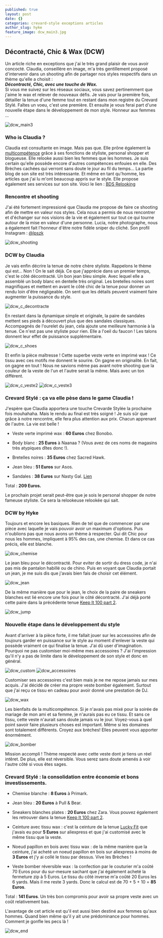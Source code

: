 ```yaml
---
published: true
layout: post
date: {}
categories: crevard-style exceptions articles
author_slug: hyke
feature_image: dcw_main3.jpg
---
```

## Décontracté, Chic & Wax (DCW)

Un article riche en exceptions que j'ai le très grand plaisir de vous avoir concocté. Claudia, conseillère en image, m'a très gentillement proposé d'intervenir dans un shooting afin de partager nos styles respectifs dans un thème qu'elle a choisit :  
***Décontracté, Chic, avec une touche de Wax.***  
Si vous me suivez sur les réseaux sociaux, vous savez pertinemment que j'aime le wax et relever de nouveaux défis. Je vais pour la première fois, détailler la tenue d'une femme tout en restant dans mon registre du Crevard Stylé. Faîtes un voeu, c'est une première. Et ensuite je vous ferai part d'une nouvelle étape dans le développement de mon style. Honneur aux femmes ... 

![dcw_main3]({{site.url}}/{{site.baseurl}}img/dcw_main3.jpg)

### Who is Claudia ?

Claudia est consultante en image. Mais pas que. Elle prône également la [multicompétence](http://www.crevardstyle.com/La-Chance-Selon-Hyke-part-2) grâce à ses fonctions de styliste, personal shopper et blogueuse. Elle relooke aussi bien les femmes que les hommes. Je suis certain qu'elle possède encore d'autres compétences enfouies en elle. Des Brèches cachées qui verront sans doute le jour au fil du temps... La partie blog de son site est très intéressante. Et même en tant qu'homme, les articles que j'ai lu m'ont beaucoup appris sur le style. Elle propose également ses services sur son site. Voici le lien : [BDS Relooking](https://www.bds-relooking.com) 

### Rencontre et shooting

J'ai été fortement impressioné que Claudia me propose de faire ce shooting afin de mettre en valeur nos styles. Cela nous a permis de nous rencontrer et d'échanger sur nos visions de la vie et également sur tout ce qui tourne autour de la mise en valeur d'une personne. Lucia, notre photographe, nous a également fait l'honneur d'être notre fidèle sniper du cliché. Son profil Instagram : [@lpszk](https://www.instagram.com/lpszk)

![dcw_shooting]({{site.url}}/{{site.baseurl}}img/dcw_shooting.jpg)

### DCW by Claudia

Je vais enfin décrire la tenue de notre chère styliste. Rappelons le thème qui est... Non ! On le sait déjà. Ce que j'apprécie dans un premier temps, c'est le côté décontracté. Un bon jean bleu simple. Avec lequel elle a assemblé un body blanc en dentelle très original. Les bretelles noires sont magnifiques et mettent en avant le côté chic de la tenue pour donner un rendu loin d'être négligeable. On sent que les détails peuvent vraiment faire augmenter la puissance du style.

![dcw_c_decontracte]({{site.url}}/{{site.baseurl}}img/dcw_c_decontracte.jpg)

En restant dans la dynamique simple et originale, la paire de sandales mettent ses pieds à découvert plus que des sandales classiques. Accompagnés de l'ourelet du jean, cela ajoute une meilleure harmonie à la tenue. Ce n'est pas une styliste pour rien. Elle a l'oeil du faucon ! Les talons donnent leur effet de puissance supplémentaire.

![dcw_c_shoes]({{site.url}}/{{site.baseurl}}img/dcw_c_shoes.jpg)

Et enfin la pièce maîtresse ! Cette superbe veste verte en imprimé wax ! Ce tissu avec ces motifs me donnent le sourire. On gagne en originalité. En fait, on gagne en tout ! Nous ne savions même pas avant notre shooting que la couleur de la veste de l'un et l'autre serait la même. Mais avec un ton différent.

![dcw_c_veste2]({{site.url}}/{{site.baseurl}}img/dcw_c_veste2.jpg)
![dcw_c_veste3]({{site.url}}/{{site.baseurl}}img/dcw_c_veste3.jpg)

### Crevard Stylé : ça va elle pèse dans le game Claudia !

J'espère que Claudia apportera une touche Crevarde Stylée la prochaine fois mouhahaha. Mais le rendu au final est très soigné ! Je suis sûr que grâce à notre rencontre, elle fera plus attention aux prix. Chacun apprenant de l'autre. La vie est belle !

* Veste verte imprimé wax : **60 Euros** chez Bonobo.

* Body blanc : **25 Euros** à Naanaa ? (Vous avez de ces noms de magasins très atypiques dîtes donc !).

* Bretelles noires : **35 Euros** chez Sacred Hawk.

* Jean bleu : **51 Euros** sur Asos.

* Sandales : **38 Euros** sur Nasty Gal. [Lien](https://www.nastygal.com/eu/loud-and-clear-heel/AGG89851.html)

Total : **209 Euros.**  

Le prochain projet serait peut-être que je sois le personal shopper de notre fameuse styliste. Ce sera la relookeuse relookée qui sait.  

### DCW by Hyke 

Toujours et encore les basiques. Rien de tel que de commencer par une pièce avec laquelle je vais pouvoir avoir un maximum d'options. Puis n'oublions pas que nous avons un thème à respecter. Qui dit Chic pour nous les hommes, impliquent à 95% des cas, une chemise. Et dans ce cas précis, elle est blanche.

![dcw_chemise]({{site.url}}/{{site.baseurl}}img/dcw_chemise.jpg)

Le jean bleu pour le décontracté. Pour eviter de sortir du dress code, je n'ai pas mis de pantalon habillé ou de chino. Puis en voyant que Claudia portait un jean, je me suis dis que j'avais bien fais de choisir cet élément.

![dcw_jean]({{site.url}}/{{site.baseurl}}img/dcw_jean.jpg)

De la même manière que pour le jean, le choix de la paire de sneakers blanches est lié encore une fois pour le côté décontracté. J'ai déjà porté cette paire dans la précédente tenue [Keep It 100 part 2](http://www.crevardstyle.com/Keep-It-100-part-2).

![dcw_jump]({{site.url}}/{{site.baseurl}}img/dcw_jump.jpg)

### Nouvelle étape dans le développement du style  

Avant d'arriver à la pièce forte, il me fallait jouer sur les accessoires afin de toujours garder en puissance sur le style au moment d'enlever la veste qui possède vraiment ce qui finalise la tenue. J'ai dû user d'imagination. Pourquoi ne pas customiser moi-même mes accessoires ? J'ai l'impression qu'il n'y a pas de limite dans le développement de son style et donc en général.

![dcw_custom]({{site.url}}/{{site.baseurl}}img/dcw_custom.jpg)
![dcw_accessoires]({{site.url}}/{{site.baseurl}}img/dcw_accessoires.jpg)

Customiser ses accessoires c'est bien mais je ne me repose jamais sur mes acquis. J'ai décidé de créer ma propre veste bomber également. Surtout que j'ai reçu ce tissu en cadeau pour avoir donné une prestation de DJ.

![dcw_wax]({{site.url}}/{{site.baseurl}}img/dcw_wax.jpg)

Les bienfaits de la multicompétence. Si je n'avais pas mixé pour la soirée de mariage de mon ami et sa femme, je n'aurais pas eu ce tissu. Et sans ce tissu, cette veste n'aurait sans doute jamais vu le jour. Voyez-vous à quel point savoir faire plusieurs choses est important. Même si les domaines sont totalement différents. Croyez aux brèches! Elles peuvent vous apporter énormément.

![dcw_bomber]({{site.url}}/{{site.baseurl}}img/dcw_bomber.jpg)

Mission accompli ! Thème respecté avec cette veste dont je tiens un réel intêret. De plus, elle est réversible. Vous serez sans doute amenés à voir l'autre côté si vous êtes sages.

### Crevard Stylé : la consolidation entre économie et bons investissements.

* Chemise blanche : **8 Euros** à Primark.

* Jean bleu : **20 Euros** à Pull & Bear.

* Sneakers blanches plates : **20 Euros** chez Zara. Vous pouvez également les retrouver dans la tenue [Keep It 100 part 2](http://www.crevardstyle.com/Keep-It-100-part-2).

* Ceinture avec tissu wax : c'est la ceinture de la tenue [Lucky Fit](http://www.crevardstyle.com/Lucky-Fit) que j'avais eu pour **5 Euros** sur aliexpress et que j'ai customisé avec le même tissu que la veste.

* Noeud papillon en bois avec tissu wax : de la même manière que la ceinture, j'ai acheté un noeud papillon en bois sur aliexpress à moins de **3 Euros** et j'y ai collé le tissu par dessus. Vive les Brèches !

* Veste bomber réversible wax : la confection par le couturier m'a coûté 70 Euros pour du sur-mesure sachant que j'ai également acheté la fermeture zip à 5 Euros. Le tissu du côté inverse m'a coûté 20 Euros les 6 yards. Mais il me reste 3 yards. Donc le calcul est de 70 + 5 + 10 = **85 Euros**.

Total : **141 Euros**. Un très bon compromis pour avoir sa propre veste avec un coût relativement bas. 

L'avantage de cet article est qu'il est aussi bien destiné aux femmes qu'aux hommes. Quand bien même qu'il y ait une prédominance pour hommes. Comment je gonfle les pecs là ! 

![dcw_end]({{site.url}}/{{site.baseurl}}img/dcw_end.jpg)
